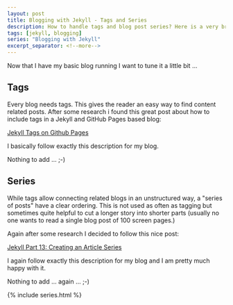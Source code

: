 ```yaml
---
layout: post
title: Blogging with Jekyll - Tags and Series
description: How to handle tags and blog post series? Here is a very brief introduction.
tags: [jekyll, blogging]
series: "Blogging with Jekyll"
excerpt_separator: <!--more-->
---
```


Now that I have my basic blog running I want to tune it a little bit ...

<!--more-->

## Tags

Every blog needs tags. This gives the reader an easy way to find content related posts. After some research i found this great post about
how to include tags in a Jekyll and GitHub Pages based blog:

[Jekyll Tags on Github Pages](http://longqian.me/2017/02/09/github-jekyll-tag/)

I basically follow exactly this description for my blog.

Nothing to add ... ;-)


## Series

While tags allow connecting related blogs in an unstructured way, a "series of posts" have a clear ordering. 
This is not used as often as tagging but sometimes quite helpful to cut a longer story into shorter parts 
(usually no one wants to read a single blog post of 100 screen pages.)

Again after some research I decided to follow this nice post:

[Jekyll Part 13: Creating an Article Series](http://digitaldrummerj.me/blogging-on-github-part-13-creating-an-article-series/)

I again follow exactly this description for my blog and I am pretty much happy with it. 

Nothing to add ... again ... ;-)


{% include series.html %}
